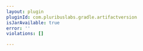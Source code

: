 ```yaml
---
layout: plugin
pluginId: com.pluribuslabs.gradle.artifactversion
isJarAvailable: true
error: ''
violations: []

---
```

